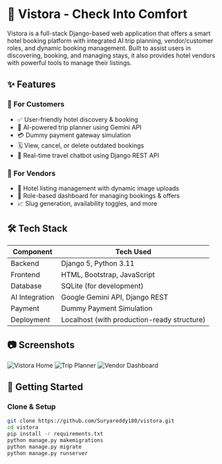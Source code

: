 # 🏨 Vistora - Check Into Comfort

Vistora is a full-stack Django-based web application that offers a smart hotel booking platform with integrated AI trip planning, vendor/customer roles, and dynamic booking management. Built to assist users in discovering, booking, and managing stays, it also provides hotel vendors with powerful tools to manage their listings.

## ✨ Features

### 🔹 For Customers
- ✅ User-friendly hotel discovery & booking
- 🧠 AI-powered trip planner using Gemini API
- 💳 Dummy payment gateway simulation
- 🗓️ View, cancel, or delete outdated bookings
- 💬 Real-time travel chatbot using Django REST API

### 🔹 For Vendors
- 🏨 Hotel listing management with dynamic image uploads
- 🎯 Role-based dashboard for managing bookings & offers
- 📈 Slug generation, availability toggles, and more



## 🛠️ Tech Stack

| Component      | Tech Used                          |
|----------------|------------------------------------|
| Backend        | Django 5, Python 3.11               |
| Frontend       | HTML, Bootstrap, JavaScript         |
| Database       | SQLite (for development)            |
| AI Integration | Google Gemini API, Django REST      |
| Payment        | Dummy Payment Simulation            |
| Deployment     | Localhost (with production-ready structure) |

## 📷 Screenshots

![Vistora Home](./screenshots/index.png)
![Trip Planner](./screenshots/plan_trip.png)
![Vendor Dashboard](./screenshots/vendor_dashboard.png)

## 🚀 Getting Started

### Clone & Setup
```bash
git clone https://github.com/Suryareddy180/vistora.git
cd vistora
pip install -r requirements.txt
python manage.py makemigrations
python manage.py migrate
python manage.py runserver
